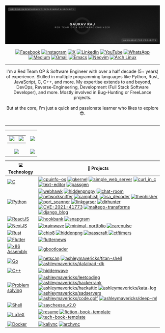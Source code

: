 <!-- ![GitHub cover pic_profile](profile_banner.png) -->

![GitHub Cover](banner.png)

<div align="center">

[![Facebook](https://img.shields.io/badge/Facebook-%231877F2.svg?logo=Facebook&logoColor=white)](https://web.facebook.com/thehackersbrainblog/)
[![Instagram](https://img.shields.io/badge/Instagram-%23E4405F.svg?logo=Instagram&logoColor=white)](https://www.instagram.com/thehackersbrain/)
[![X](https://img.shields.io/badge/X-%23000000.svg?logo=X&logoColor=white)](https://twitter.com/thehackersbrain)
[![LinkedIn](https://custom-icon-badges.demolab.com/badge/LinkedIn-0A66C2?logo=linkedin-white&logoColor=fff)](https://www.linkedin.com/in/thehackersbrainn/)
[![YouTube](https://img.shields.io/badge/YouTube-%23FF0000.svg?logo=YouTube&logoColor=white)](https://www.youtube.com/channel/UCpGLOEm0RqivXv3pxNjneNQ)
[![WhatsApp](https://img.shields.io/badge/WhatsApp-25D366?logo=whatsapp&logoColor=white)](https://wa.me/+917488930330)
[![Medium](https://img.shields.io/badge/Medium-black?logo=medium&logoColor=white)](https://thehackersbrain.medium.com/)
[![Gmail](https://img.shields.io/badge/Gmail-D14836?logo=gmail&logoColor=white)](mailto:contact@thehackersbrain.online)
[![Emacs](https://img.shields.io/badge/Emacs-%237F5AB6.svg?&logo=gnu-emacs&logoColor=white)](#)
[![Neovim](https://img.shields.io/badge/Neovim-57A143?logo=neovim&logoColor=fff)](#)
[![Arch Linux](https://img.shields.io/badge/Arch%20Linux-1793D1?logo=arch-linux&logoColor=fff)](#)

</div>

---

<p align="center">
    I'm a Red Team OP &amp; Software Engineer with over a half decade (5+ years) of experience. Skilled in multiple programming languages like Python, Rust, JavaScript, C, C++, and more. My expertise extends to and beyond, DevOps, Reverse-Engineering, Development (Full Stack Software Developer), and more. Mostly involved in Bug-Hunting or FreeLance projects.
    <br/><br/>But at the core, I'm just a quick and passionate learner who likes to explore 😎.<br/><br/>
</p>

<hr/>

<table align="center" width="100%">
  <tr>
    <td align="center">
      <table>
        <tr>
          <td align="center">
            <a href="https://github.com/cybercraftlabs">
              <img src="https://avatars.githubusercontent.com/u/145713714?s=200&v=4" />
            </a>
          </td>
          <td align="center">
            <a href="https://github.com/berserkarch">
                 <img src="https://gitlab.com/uploads/-/system/group/avatar/110036842/dr-logo-general-1.png" />
            </a>
          </td>
        </tr>
      </table>
    </td>
    <td align="center">
      <img width="120%" src="https://github-readme-stats.vercel.app/api?username=thehackersbrain&count_private=true&theme=tokyonight&show_icons=true" />
    </td>
  </tr>
  <tr>
          <td align="center">
            <img src="https://github-readme-stats.vercel.app/api/top-langs/?username=thehackersbrain&layout=compact&title_color=007bff&text_color=e7e7e7&icon_color=007bff&bg_color=171c28">
          </td>
    <td align="center">
      <img src="https://github-readme-streak-stats.herokuapp.com/?user=thehackersbrain&theme=tokyonight">
    </td>
  </tr>
</table>

<!-- START OF PROFILE STACK, DO NOT REMOVE -->

| 💻 **Technology**                                                                                                                                                              | 🚀 **Projects**                                                                                                                                                                                                                                                                                                                                                                                                                                                                                                                                                                                                                                                                                                                                                                                                                                                                                                                                                                                                                                                                                                                                                                                                                                                                                                                                                                                                                                                                                                                                                                                                                                                                                                                                                                                                                                                                                                                                                                                                                                                                                                                                                                                                                                                                                                                                                                                                                                                                                                      |
| ------------------------------------------------------------------------------------------------------------------------------------------------------------------------------ | -------------------------------------------------------------------------------------------------------------------------------------------------------------------------------------------------------------------------------------------------------------------------------------------------------------------------------------------------------------------------------------------------------------------------------------------------------------------------------------------------------------------------------------------------------------------------------------------------------------------------------------------------------------------------------------------------------------------------------------------------------------------------------------------------------------------------------------------------------------------------------------------------------------------------------------------------------------------------------------------------------------------------------------------------------------------------------------------------------------------------------------------------------------------------------------------------------------------------------------------------------------------------------------------------------------------------------------------------------------------------------------------------------------------------------------------------------------------------------------------------------------------------------------------------------------------------------------------------------------------------------------------------------------------------------------------------------------------------------------------------------------------------------------------------------------------------------------------------------------------------------------------------------------------------------------------------------------------------------------------------------------------------------------------------------------------------------------------------------------------------------------------------------------------------------------------------------------------------------------------------------------------------------------------------------------------------------------------------------------------------------------------------------------------------------------------------------------------------------------------------------------------- |
| [![C](https://img.shields.io/static/v1?label=&message=C&color=00a3e9&logo=C&logoColor=FFFFFF)](https://en.cppreference.com/w/c/language)                                       | [![cpuinfo-os](https://img.shields.io/static/v1?label=&message=cpuinfo-os&color=000605&logo=github&logoColor=FFFFFF&labelColor=000605)](https://github.com/thehackersbrain/cpuinfo-os) [![gkernel](https://img.shields.io/static/v1?label=&message=gkernel&color=000605&logo=github&logoColor=FFFFFF&labelColor=000605)](https://github.com/thehackersbrain/gkernel) [![simple_web_server](https://img.shields.io/static/v1?label=&message=simple_web_server&color=000605&logo=github&logoColor=FFFFFF&labelColor=000605)](https://github.com/thehackersbrain/simple_web_server) [![curl_in_c](https://img.shields.io/static/v1?label=&message=curl_in_c&color=000605&logo=github&logoColor=FFFFFF&labelColor=000605)](https://github.com/thehackersbrain/curl_in_c) [![text-editor](https://img.shields.io/static/v1?label=&message=text-editor&color=000605&logo=github&logoColor=FFFFFF&labelColor=000605)](https://github.com/thehackersbrain/text-editor) [![passgen](https://img.shields.io/static/v1?label=&message=passgen&color=000605&logo=github&logoColor=FFFFFF&labelColor=000605)](https://github.com/thehackersbrain/passgen)                                                                                                                                                                                                                                                                                                                                                                                                                                                                                                                                                                                                                                                                                                                                                                                                                                                                                                                                                                                                                                                                                                                                                                                                                                                                                                                                                                         |
| [![Python](https://img.shields.io/static/v1?label=&message=Python&color=3776AB&logo=Python&logoColor=FFFFFF)](https://www.python.org/)                                         | [![webhawk](https://img.shields.io/static/v1?label=&message=webhawk&color=000605&logo=github&logoColor=FFFFFF&labelColor=000605)](https://github.com/thehackersbrain/webhawk) [![hiddenpngpy](https://img.shields.io/static/v1?label=&message=hiddenpngpy&color=000605&logo=github&logoColor=FFFFFF&labelColor=000605)](https://github.com/thehackersbrain/hiddenpngpy) [![chat-room](https://img.shields.io/static/v1?label=&message=chat-room&color=000605&logo=github&logoColor=FFFFFF&labelColor=000605)](https://github.com/thehackersbrain/chat-room) [![networksniffer](https://img.shields.io/static/v1?label=&message=networksniffer&color=000605&logo=github&logoColor=FFFFFF&labelColor=000605)](https://github.com/thehackersbrain/networksniffer) [![camphish](https://img.shields.io/static/v1?label=&message=camphish&color=000605&logo=github&logoColor=FFFFFF&labelColor=000605)](https://github.com/thehackersbrain/camphish) [![rsa_decoder](https://img.shields.io/static/v1?label=&message=rsa_decoder&color=000605&logo=github&logoColor=FFFFFF&labelColor=000605)](https://github.com/thehackersbrain/rsa_decoder) [![thephisher](https://img.shields.io/static/v1?label=&message=thephisher&color=000605&logo=github&logoColor=FFFFFF&labelColor=000605)](https://github.com/thehackersbrain/thephisher) [![port_scanner](https://img.shields.io/static/v1?label=&message=port_scanner&color=000605&logo=github&logoColor=FFFFFF&labelColor=000605)](https://github.com/thehackersbrain/port_scanner) [![linkparser](https://img.shields.io/static/v1?label=&message=linkparser&color=000605&logo=github&logoColor=FFFFFF&labelColor=000605)](https://github.com/thehackersbrain/linkparser) [![dirhunter](https://img.shields.io/static/v1?label=&message=dirhunter&color=000605&logo=github&logoColor=FFFFFF&labelColor=000605)](https://github.com/thehackersbrain/dirhunter) [![CVE-2021-41773](https://img.shields.io/static/v1?label=&message=CVE-2021-41773&color=000605&logo=github&logoColor=FFFFFF&labelColor=000605)](https://github.com/thehackersbrain/CVE-2021-41773) [![maltego-transforms](https://img.shields.io/static/v1?label=&message=maltego-transforms&color=000605&logo=github&logoColor=FFFFFF&labelColor=000605)](https://github.com/thehackersbrain/maltego-transforms) [![django_blog](https://img.shields.io/static/v1?label=&message=django_blog&color=000605&logo=github&logoColor=FFFFFF&labelColor=000605)](https://github.com/thehackersbrain/django_blog) |
| [![ReactJS](https://img.shields.io/static/v1?label=&message=ReactJS&color=61DAFB&logo=React&logoColor=FFFFFF)](https://react.dev/)                                             | [![hookbank](https://img.shields.io/static/v1?label=&message=hookbank&color=000605&logo=github&logoColor=FFFFFF&labelColor=000605)](https://github.com/thehackersbrain/hookbank) [![snapgram](https://img.shields.io/static/v1?label=&message=snapgram&color=000605&logo=github&logoColor=FFFFFF&labelColor=000605)](https://github.com/thehackersbrain/snapgram)                                                                                                                                                                                                                                                                                                                                                                                                                                                                                                                                                                                                                                                                                                                                                                                                                                                                                                                                                                                                                                                                                                                                                                                                                                                                                                                                                                                                                                                                                                                                                                                                                                                                                                                                                                                                                                                                                                                                                                                                                                                                                                                                                    |
| [![NextJS](https://img.shields.io/static/v1?label=&message=NextJS&color=000000&logo=Next.js&logoColor=FFFFFF)](https://nextjs.org/)                                            | [![brainwave](https://img.shields.io/static/v1?label=&message=brainwave&color=000605&logo=github&logoColor=FFFFFF&labelColor=000605)](https://github.com/thehackersbrain/brainwave) [![minimal-portfolio](https://img.shields.io/static/v1?label=&message=minimal-portfolio&color=000605&logo=github&logoColor=FFFFFF&labelColor=000605)](https://github.com/thehackersbrain/minimal-portfolio) [![carepulse](https://img.shields.io/static/v1?label=&message=carepulse&color=000605&logo=github&logoColor=FFFFFF&labelColor=000605)](https://github.com/thehackersbrain/carepulse)                                                                                                                                                                                                                                                                                                                                                                                                                                                                                                                                                                                                                                                                                                                                                                                                                                                                                                                                                                                                                                                                                                                                                                                                                                                                                                                                                                                                                                                                                                                                                                                                                                                                                                                                                                                                                                                                                                                                  |
| [![Rust](https://img.shields.io/static/v1?label=&message=Rust&color=000000&logo=Rust&logoColor=FFFFFF)](https://google.com/search?q=assembly+lang)                             | [![chip8](https://img.shields.io/static/v1?label=&message=chip8&color=000605&logo=github&logoColor=FFFFFF&labelColor=000605)](https://github.com/thehackersbrain/chip8) [![hiddenpng](https://img.shields.io/static/v1?label=&message=hiddenpng&color=000605&logo=github&logoColor=FFFFFF&labelColor=000605)](https://github.com/thehackersbrain/hiddenpng) [![passcraft](https://img.shields.io/static/v1?label=&message=passcraft&color=000605&logo=github&logoColor=FFFFFF&labelColor=000605)](https://github.com/thehackersbrain/passcraft) [![ctftimers](https://img.shields.io/static/v1?label=&message=ctftimers&color=000605&logo=github&logoColor=FFFFFF&labelColor=000605)](https://github.com/thehackersbrain/ctftimers)                                                                                                                                                                                                                                                                                                                                                                                                                                                                                                                                                                                                                                                                                                                                                                                                                                                                                                                                                                                                                                                                                                                                                                                                                                                                                                                                                                                                                                                                                                                                                                                                                                                                                                                                                                                  |
| [![Flutter](https://img.shields.io/static/v1?label=&message=Flutter&color=02569B&logo=Flutter&logoColor=FFFFFF)](https://flutter.dev/)                                         | [![flutternews](https://img.shields.io/static/v1?label=&message=flutternews&color=000605&logo=github&logoColor=FFFFFF&labelColor=000605)](https://github.com/thehackersbrain/flutternews)                                                                                                                                                                                                                                                                                                                                                                                                                                                                                                                                                                                                                                                                                                                                                                                                                                                                                                                                                                                                                                                                                                                                                                                                                                                                                                                                                                                                                                                                                                                                                                                                                                                                                                                                                                                                                                                                                                                                                                                                                                                                                                                                                                                                                                                                                                                            |
| [![x86 Assembly](https://img.shields.io/static/v1?label=&message=x86%20Assembly&color=111111&logo=AssemblyScript&logoColor=FFFFFF)](https://google.com/search?q=assembly+lang) | [![gbootloader](https://img.shields.io/static/v1?label=&message=gbootloader&color=000605&logo=github&logoColor=FFFFFF&labelColor=000605)](https://github.com/thehackersbrain/gbootloader)                                                                                                                                                                                                                                                                                                                                                                                                                                                                                                                                                                                                                                                                                                                                                                                                                                                                                                                                                                                                                                                                                                                                                                                                                                                                                                                                                                                                                                                                                                                                                                                                                                                                                                                                                                                                                                                                                                                                                                                                                                                                                                                                                                                                                                                                                                                            |
| [![Go](https://img.shields.io/static/v1?label=&message=Go&color=00ADD8&logo=Go&logoColor=FFFFFF)](https://go.dev/)                                                             | [![netscan](https://img.shields.io/static/v1?label=&message=netscan&color=000605&logo=github&logoColor=FFFFFF&labelColor=000605)](https://github.com/thehackersbrain/netscan) [![ashleymavericks/titan-shell](https://img.shields.io/static/v1?label=&message=titan-shell&color=000605&logo=github&logoColor=FFFFFF&labelColor=000605)](https://github.com/ashleymavericks/titan-shell) [![ashleymavericks/dataload-db](https://img.shields.io/static/v1?label=&message=dataload-db&color=000605&logo=github&logoColor=FFFFFF&labelColor=000605)](https://github.com/ashleymavericks/dataload-db)                                                                                                                                                                                                                                                                                                                                                                                                                                                                                                                                                                                                                                                                                                                                                                                                                                                                                                                                                                                                                                                                                                                                                                                                                                                                                                                                                                                                                                                                                                                                                                                                                                                                                                                                                                                                                                                                                                                    |
| [![C++](https://img.shields.io/static/v1?label=&message=C++&color=00599C&logo=C++&logoColor=FFFFFF)](https://google.com/search?q=cpp+lang)                                     | [![hiddenwave](https://img.shields.io/static/v1?label=&message=hiddenwave&color=000605&logo=github&logoColor=FFFFFF&labelColor=000605)](https://github.com/thehackersbrain/hiddenwave)                                                                                                                                                                                                                                                                                                                                                                                                                                                                                                                                                                                                                                                                                                                                                                                                                                                                                                                                                                                                                                                                                                                                                                                                                                                                                                                                                                                                                                                                                                                                                                                                                                                                                                                                                                                                                                                                                                                                                                                                                                                                                                                                                                                                                                                                                                                               |
| [![Problem solving](https://img.shields.io/static/v1?label=&message=Problem%20solving&color=FFA116&logo=LeetCode&logoColor=FFFFFF)](https://hackattic.com/u/ashleymavericks)   | [![ashleymavericks/leetcoding](https://img.shields.io/static/v1?label=&message=leetcoding&color=000605&logo=github&logoColor=FFFFFF&labelColor=000605)](https://github.com/ashleymavericks/leetcoding) [![ashleymavericks/hackerrank](https://img.shields.io/static/v1?label=&message=hackerrank&color=000605&logo=github&logoColor=FFFFFF&labelColor=000605)](https://github.com/ashleymavericks/hackerrank) [![ashleymavericks/hackattic](https://img.shields.io/static/v1?label=&message=hackattic&color=000605&logo=github&logoColor=FFFFFF&labelColor=000605)](https://github.com/ashleymavericks/hackattic) [![ashleymavericks/kata-log](https://img.shields.io/static/v1?label=&message=kata-log&color=000605&logo=github&logoColor=FFFFFF&labelColor=000605)](https://github.com/ashleymavericks/kata-log) [![ashleymavericks/sadservers](https://img.shields.io/static/v1?label=&message=sadservers&color=000605&logo=github&logoColor=FFFFFF&labelColor=000605)](https://github.com/ashleymavericks/sadservers) [![ashleymavericks/code.golf](https://img.shields.io/static/v1?label=&message=code.golf&color=000605&logo=github&logoColor=FFFFFF&labelColor=000605)](https://github.com/ashleymavericks/code.golf) [![ashleymavericks/deep-ml](https://img.shields.io/static/v1?label=&message=deep-ml&color=000605&logo=github&logoColor=FFFFFF&labelColor=000605)](https://github.com/ashleymavericks/deep-ml)                                                                                                                                                                                                                                                                                                                                                                                                                                                                                                                                                                                                                                                                                                                                                                                                                                                                                                                                                                                                                                                                                          |
| [![Shell](https://img.shields.io/static/v1?label=&message=Shell&color=4EAA25&logo=GNU%20Bash&logoColor=FFFFFF)](https://www.gnu.org/)                                          | [![saycheese_v2.0](https://img.shields.io/static/v1?label=&message=saycheese_v2.0&color=000605&logo=github&logoColor=FFFFFF&labelColor=000605)](https://github.com/thehackersbrain/saycheese_v2.0)                                                                                                                                                                                                                                                                                                                                                                                                                                                                                                                                                                                                                                                                                                                                                                                                                                                                                                                                                                                                                                                                                                                                                                                                                                                                                                                                                                                                                                                                                                                                                                                                                                                                                                                                                                                                                                                                                                                                                                                                                                                                                                                                                                                                                                                                                                                   |
| [![LaTeX](https://img.shields.io/static/v1?label=&message=LaTeX&color=008080&logo=LaTeX&logoColor=FFFFFF)](https://www.latex-project.org/)                                     | [![resume](https://img.shields.io/static/v1?label=&message=resume&color=000605&logo=github&logoColor=FFFFFF&labelColor=000605)](https://github.com/thehackersbrain/resume) [![fiction-book-template](https://img.shields.io/static/v1?label=&message=fiction-book-template&color=000605&logo=github&logoColor=FFFFFF&labelColor=000605)](https://github.com/thehackersbrain/fiction-book-template) [![tech-book-template](https://img.shields.io/static/v1?label=&message=tech-book-template&color=000605&logo=github&logoColor=FFFFFF&labelColor=000605)](https://github.com/thehackersbrain/tech-book-template)                                                                                                                                                                                                                                                                                                                                                                                                                                                                                                                                                                                                                                                                                                                                                                                                                                                                                                                                                                                                                                                                                                                                                                                                                                                                                                                                                                                                                                                                                                                                                                                                                                                                                                                                                                                                                                                                                                    |
| [![Docker](https://img.shields.io/static/v1?label=&message=Docker&color=2496ED&logo=Docker&logoColor=FFFFFF)](https://docker.com)                                              | [![kalivnc](https://img.shields.io/static/v1?label=&message=kalivnc&color=000605&logo=github&logoColor=FFFFFF&labelColor=000605)](https://github.com/thehackersbrain/kalivnc) [![archvnc](https://img.shields.io/static/v1?label=&message=archvnc&color=000605&logo=github&logoColor=FFFFFF&labelColor=000605)](https://github.com/thehackersbrain/archvnc)                                                                                                                                                                                                                                                                                                                                                                                                                                                                                                                                                                                                                                                                                                                                                                                                                                                                                                                                                                                                                                                                                                                                                                                                                                                                                                                                                                                                                                                                                                                                                                                                                                                                                                                                                                                                                                                                                                                                                                                                                                                                                                                                                          |

<!-- END OF PROFILE STACK, DO NOT REMOVE -->

